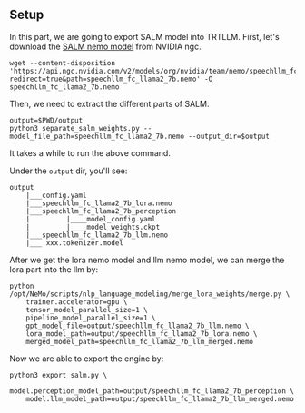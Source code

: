 ## Setup
In this part, we are going to export SALM model into TRTLLM.
First, let's download the [SALM nemo model](https://catalog.ngc.nvidia.com/orgs/nvidia/teams/nemo/models/speechllm_fc_llama2_7b/) from NVIDIA ngc.

```
wget --content-disposition 'https://api.ngc.nvidia.com/v2/models/org/nvidia/team/nemo/speechllm_fc_llama2_7b/1.23.1/files?redirect=true&path=speechllm_fc_llama2_7b.nemo' -O speechllm_fc_llama2_7b.nemo
```

Then, we need to extract the different parts of SALM.
```
output=$PWD/output
python3 separate_salm_weights.py --model_file_path=speechllm_fc_llama2_7b.nemo --output_dir=$output
```
It takes a while to run the above command.

Under the `output` dir, you'll see:
```
output
    |___config.yaml
    |___speechllm_fc_llama2_7b_lora.nemo
    |___speechllm_fc_llama2_7b_perception
    |         |____model_config.yaml
    |         |____model_weights.ckpt
    |___speechllm_fc_llama2_7b_llm.nemo
    |___ xxx.tokenizer.model
```

After we get the lora nemo model and llm nemo model, we can merge the lora part into the llm by:
```
python /opt/NeMo/scripts/nlp_language_modeling/merge_lora_weights/merge.py \
    trainer.accelerator=gpu \
    tensor_model_parallel_size=1 \
    pipeline_model_parallel_size=1 \
    gpt_model_file=output/speechllm_fc_llama2_7b_llm.nemo \
    lora_model_path=output/speechllm_fc_llama2_7b_lora.nemo \
    merged_model_path=speechllm_fc_llama2_7b_llm_merged.nemo
```

Now we are able to export the engine by:
```
python3 export_salm.py \
    model.perception_model_path=output/speechllm_fc_llama2_7b_perception \
    model.llm_model_path=output/speechllm_fc_llama2_7b_llm_merged.nemo
```